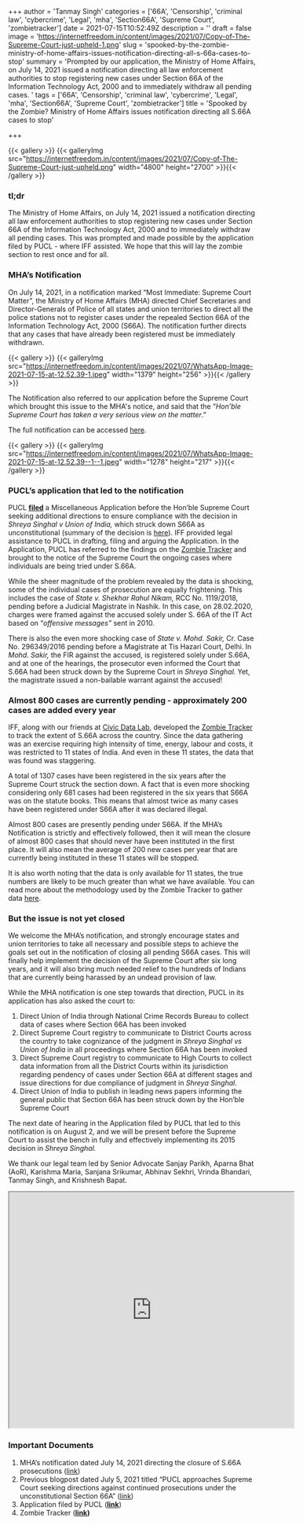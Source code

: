+++
author = 'Tanmay Singh'
categories = ['66A', 'Censorship', 'criminal law', 'cybercrime', 'Legal', 'mha', 'Section66A', 'Supreme Court', 'zombietracker']
date = 2021-07-15T10:52:49Z
description = ''
draft = false
image = 'https://internetfreedom.in/content/images/2021/07/Copy-of-The-Supreme-Court-just-upheld-1.png'
slug = 'spooked-by-the-zombie-ministry-of-home-affairs-issues-notification-directing-all-s-66a-cases-to-stop'
summary = 'Prompted by our application, the Ministry of Home Affairs, on July 14, 2021 issued a notification directing all law enforcement authorities to stop registering new cases under Section 66A of the Information Technology Act, 2000 and to immediately withdraw all pending cases. '
tags = ['66A', 'Censorship', 'criminal law', 'cybercrime', 'Legal', 'mha', 'Section66A', 'Supreme Court', 'zombietracker']
title = 'Spooked by the Zombie? Ministry of Home Affairs issues notification directing all S.66A cases to stop'

+++


{{< gallery >}}
{{< galleryImg  src="https://internetfreedom.in/content/images/2021/07/Copy-of-The-Supreme-Court-just-upheld.png" width="4800" height="2700" >}}{{< /gallery >}}

>>>> <form><script src="https://checkout.razorpay.com/v1/payment-button.js" data-payment_button_id="pl_HLkgeWGQLMuddp" async> </script> </form>

### tl;dr

The Ministry of Home Affairs, on July 14, 2021 issued a notification directing all law enforcement authorities to stop registering new cases under Section 66A of the Information Technology Act, 2000 and to immediately withdraw all pending cases. This was prompted and made possible by the application filed by PUCL - where IFF assisted. We hope that this will lay the zombie section to rest once and for all.

### MHA’s Notification

On July 14, 2021, in a notification marked “Most Immediate: Supreme Court Matter”, the Ministry of Home Affairs (MHA) directed Chief Secretaries and Director-Generals of Police of all states and union territories to direct all the police stations not to register cases under the repealed Section 66A of the Information Technology Act, 2000 (S66A). The notification further directs that any cases that have already been registered must be immediately withdrawn.

{{< gallery >}}
{{< galleryImg  src="https://internetfreedom.in/content/images/2021/07/WhatsApp-Image-2021-07-15-at-12.52.39-1.jpeg" width="1379" height="256" >}}{{< /gallery >}}

The Notification also referred to our application before the Supreme Court which brought this issue to the MHA's notice, and said that the “_Hon’ble Supreme Court has taken a very serious view on the matter_.”

The full notification can be accessed [here](https://drive.google.com/file/d/1kAeLcrv1hn9DkzWhGFLPyxt6NCO_mE0Y/view?usp=sharing).

{{< gallery >}}
{{< galleryImg  src="https://internetfreedom.in/content/images/2021/07/WhatsApp-Image-2021-07-15-at-12.52.39--1--1.jpeg" width="1278" height="217" >}}{{< /gallery >}}

### PUCL’s application that led to the notification

PUCL [**filed**](https://drive.google.com/file/d/18YXE82irR3Kh9H_Pz63McZ-Z4GV90tKr/view?usp=sharing) a Miscellaneous Application before the Hon’ble Supreme Court seeking additional directions to ensure compliance with the decision in _Shreya Singhal v Union of India,_ which struck down S66A as unconstitutional (summary of the decision is [here](https://globalfreedomofexpression.columbia.edu/cases/shreya-singhal-v-union-of-india/)). IFF provided legal assistance to PUCL in drafting, filing and arguing the Application. In the Application, PUCL has referred to the findings on the [Zombie Tracker](http://zombietracker.in) and brought to the notice of the Supreme Court the ongoing cases where individuals are being tried under S.66A.

While the sheer magnitude of the problem revealed by the data is shocking, some of the individual cases of prosecution are equally frightening. This includes the case of _State v. Shekhar Rahul Nikam,_ RCC No. 1119/2018, pending before a Judicial Magistrate in Nashik. In this case, on 28.02.2020, charges were framed against the accused solely under S. 66A of the IT Act based on “_offensive messages”_ sent in 2010.

There is also the even more shocking case of _State v. Mohd. Sakir,_ Cr. Case No. 296349/2016 pending before a Magistrate at Tis Hazari Court, Delhi. In _Mohd. Sakir,_ the FIR against the accused, is registered solely under S.66A, and at one of the hearings, the prosecutor even informed the Court that S.66A had been struck down by the Supreme Court in _Shreya Singhal._ Yet, the magistrate issued a non-bailable warrant against the accused!

### Almost 800 cases are currently pending - approximately 200 cases are added every year

IFF, along with our friends at [Civic Data Lab](https://civicdatalab.in/), developed the [Zombie Tracker](https://zombietracker.in/viz/) to track the extent of S.66A across the country. Since the data gathering was an exercise requiring high intensity of time, energy, labour and costs, it was restricted to 11 states of India. And even in these 11 states, the data that was found was staggering.

A total of 1307 cases have been registered in the six years after the Supreme Court struck the section down. A fact that is even more shocking considering only 681 cases had been registered in the six years that S66A was on the statute books. This means that almost twice as many cases have been registered under S66A after it was declared illegal.

Almost 800 cases are presently pending under S66A. If the MHA’s Notification is strictly and effectively followed, then it will mean the closure of almost 800 cases that should never have been instituted in the first place. It will also mean the average of 200 new cases per year that are currently being instituted in these 11 states will be stopped.

It is also worth noting that the data is only available for 11 states, the true numbers are likely to be much greater than what we have available. You can read more about the methodology used by the Zombie Tracker to gather data [here](https://zombietracker.in/methodology/methodology/).

### But the issue is not yet closed

We welcome the MHA’s notification, and strongly encourage states and union territories to take all necessary and possible steps to achieve the goals set out in the notification of closing all pending S66A cases. This will finally help implement the decision of the Supreme Court after six long years, and it will also bring much needed relief to the hundreds of Indians that are currently being harassed by an undead provision of law.

While the MHA notification is one step towards that direction, PUCL in its application has also asked the court to:

1. Direct Union of India through National Crime Records Bureau to collect data of cases where Section 66A has been invoked
2. Direct Supreme Court registry to communicate to District Courts across the country to take cognizance of the judgment in _Shreya Singhal vs Union of India_ in all proceedings where Section 66A has been invoked
3. Direct Supreme Court registry to communicate to High Courts to collect data information from all the District Courts within its jurisdiction regarding pendency of cases under Section 66A at different stages and issue directions for due compliance of judgment in _Shreya Singhal_.
4. Direct Union of India to publish in leading news papers informing the general public that Section 66A has been struck down  by the Hon’ble Supreme Court

The next date of hearing in the Application filed by PUCL that led to this notification is on August 2, and we will be present before the Supreme Court to assist the bench in fully and effectively implementing its 2015 decision in _Shreya Singhal._

We thank our legal team led by Senior Advocate Sanjay Parikh, Aparna Bhat (AoR), Karishma Maria, Sanjana Srikumar, Abhinav Sekhri, Vrinda Bhandari, Tanmay Singh, and Krishnesh Bapat.

<iframe src="https://drive.google.com/file/d/197Qe39ViqyR3dbXfdO9cQTVNVSLxEwrh/preview" width="580" height="480"></iframe>

### Important Documents

1. MHA’s notification dated July 14, 2021 directing the closure of S.66A prosecutions ([link](https://drive.google.com/file/d/1kAeLcrv1hn9DkzWhGFLPyxt6NCO_mE0Y/view?usp=sharing))
2. Previous blogpost dated July 5, 2021 titled “PUCL approaches Supreme Court seeking directions against continued prosecutions under the unconstitutional Section 66A” ([link](https://internetfreedom.in/pucl-approaches-supreme-court-seeking-directions-against-continued-prosecutions-under-the-unconstitutional-section-66a/))
3. Application filed by PUCL ([**link**](https://drive.google.com/file/d/18YXE82irR3Kh9H_Pz63McZ-Z4GV90tKr/view?usp=sharing))
4. Zombie Tracker ([**link**](https://zombietracker.in/)**)**



> > > <form><script src="https://cdn.razorpay.com/static/widget/subscription-button.js" data-subscription_button_id="pl_HLk5qU1K35hmPH" data-button_theme="brand-color" async> </script> </form>















